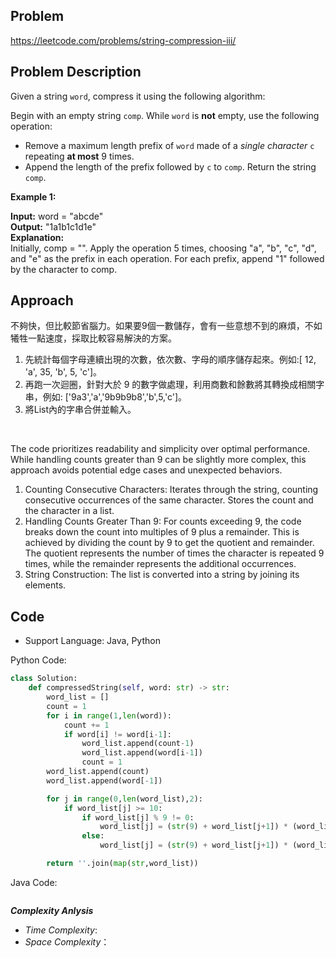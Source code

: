 ## Problem

https://leetcode.com/problems/string-compression-iii/

## Problem Description

Given a string `word`, compress it using the following algorithm:

Begin with an empty string `comp`. While `word` is **not** empty, use the following operation:
* Remove a maximum length prefix of `word` made of a *single character* `c` repeating **at most** 9 times.
* Append the length of the prefix followed by `c` to `comp`.
Return the string `comp`.


**Example 1:**

**Input:** word = "abcde"  <br>
**Output:** "1a1b1c1d1e"  <br>
**Explanation:**  <br>
Initially, comp = "". Apply the operation 5 times, choosing "a", "b", "c", "d", and "e" as the prefix in each operation.
For each prefix, append "1" followed by the character to comp.




## Approach
不夠快，但比較節省腦力。如果要9個一數儲存，會有一些意想不到的麻煩，不如犧牲一點速度，採取比較容易解決的方案。
1. 先統計每個字母連續出現的次數，依次數、字母的順序儲存起來。例如:[ 12, 'a', 35, 'b', 5, 'c']。
2. 再跑一次迴圈，針對大於 9 的數字做處理，利用商數和餘數將其轉換成相關字串，例如: ['9a3','a','9b9b9b8','b',5,'c']。
3. 將List內的字串合併並輸入。

<br>

The code prioritizes readability and simplicity over optimal performance. While handling counts greater than 9 can be slightly more complex, this approach avoids potential edge cases and unexpected behaviors.
1. Counting Consecutive Characters: Iterates through the string, counting consecutive occurrences of the same character.
Stores the count and the character in a list.
2. Handling Counts Greater Than 9: For counts exceeding 9, the code breaks down the count into multiples of 9 plus a remainder.
This is achieved by dividing the count by 9 to get the quotient and remainder.
The quotient represents the number of times the character is repeated 9 times, while the remainder represents the additional occurrences.
3. String Construction:
The list is converted into a string by joining its elements.

## Code

- Support Language: Java, Python

Python Code:

```py
class Solution:
    def compressedString(self, word: str) -> str:
        word_list = []
        count = 1
        for i in range(1,len(word)):
            count += 1
            if word[i] != word[i-1]:
                word_list.append(count-1)
                word_list.append(word[i-1])
                count = 1
        word_list.append(count)
        word_list.append(word[-1])

        for j in range(0,len(word_list),2):
            if word_list[j] >= 10:
                if word_list[j] % 9 != 0:
                    word_list[j] = (str(9) + word_list[j+1]) * (word_list[j] // 9) + str(word_list[j] % 9)
                else:
                    word_list[j] = (str(9) + word_list[j+1]) * (word_list[j] // 9 - 1)+str(9)

        return ''.join(map(str,word_list))
```

Java Code:

```

```

**_Complexity Anlysis_**

- _Time Complexity_: 
- _Space Complexity_：

